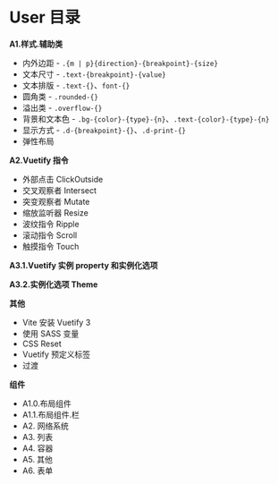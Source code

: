 # User 目录

**A1.样式.辅助类**

- 内外边距 - `.{m | p}{direction}-{breakpoint}-{size}`
- 文本尺寸 - `.text-{breakpoint}-{value}`
- 文本排版 - `.text-{}`、`font-{}`
- 圆角类 - `.rounded-{}`
- 溢出类 - `.overflow-{}`
- 背景和文本色 - `.bg-{color}-{type}-{n}`、`.text-{color}-{type}-{n}`
- 显示方式 - `.d-{breakpoint}-{}`、`.d-print-{}`
- 弹性布局

**A2.Vuetify 指令**

- 外部点击 ClickOutside
- 交叉观察者 Intersect
- 突变观察者 Mutate
- 缩放监听器 Resize
- 波纹指令 Ripple
- 滚动指令 Scroll
- 触摸指令 Touch

**A3.1.Vuetify 实例 property 和实例化选项**

**A3.2.实例化选项 Theme**

**其他**

- Vite 安装 Vuetify 3
- 使用 SASS 变量
- CSS Reset
- Vuetify 预定义标签
- 过渡

**组件**

- A1.0.布局组件
- A1.1.布局组件.栏
- A2.  网络系统
- A3.  列表
- A4.  容器
- A5.  其他
- A6.  表单